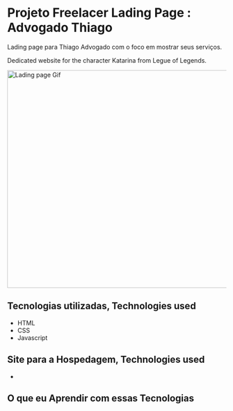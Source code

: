 # Projeto Freelacer Lading Page : Advogado Thiago


Lading page para Thiago Advogado com o foco em mostrar seus serviços. 


Dedicated website for the character Katarina from Legue of Legends.



<img src="./src/img/" alt="Lading page Gif" height="500px" width="700px"> 


## Tecnologias utilizadas, Technologies used

- HTML
- CSS
- Javascript

## Site para a Hospedagem, Technologies used
-

## O que eu Aprendir com essas Tecnologias
